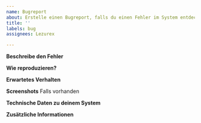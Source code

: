 ```yaml
---
name: Bugreport
about: Erstelle einen Bugreport, falls du einen Fehler im System entdeckt hast
title: ''
labels: bug
assignees: Lezurex

---
```


**Beschreibe den Fehler**


**Wie reproduzieren?**


**Erwartetes Verhalten**


**Screenshots**
Falls vorhanden

**Technische Daten zu deinem System**

**Zusätzliche Informationen**
